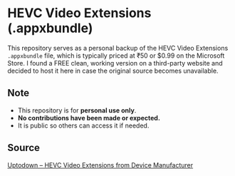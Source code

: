 # HEVC Video Extensions (.appxbundle)

This repository serves as a personal backup of the HEVC Video Extensions `.appxbundle` file, which is typically priced at ₹50 or $0.99 on the Microsoft Store. I found a FREE clean, working version on a third-party website and decided to host it here in case the original source becomes unavailable.

## Note

- This repository is for **personal use only**.  
- **No contributions have been made or expected.**  
- It is public so others can access it if needed.

## Source

[Uptodown – HEVC Video Extensions from Device Manufacturer](https://hevc-video-extensions-from-device-manufacturer.en.uptodown.com/windows/download)
